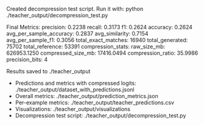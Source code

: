 Created decompression test script. Run it with:
python ./teacher_output/decompression_test.py

Final Metrics:
  precision: 0.2238
  recall: 0.3173
  f1: 0.2624
  accuracy: 0.2624
  avg_per_sample_accuracy: 0.2837
  avg_similarity: 0.7154
  avg_per_sample_f1: 0.3056
  total_exact_matches: 16940
  total_generated: 75702
  total_reference: 53391
  compression_stats:
    raw_size_mb: 626953.1250
    compressed_size_mb: 17416.0494
    compression_ratio: 35.9986
    precision_bits: 4

Results saved to ./teacher_output
  - Predictions and metrics with compressed logits: ./teacher_output/dataset_with_predictions.jsonl
  - Overall metrics: ./teacher_output/prediction_metrics.json
  - Per-example metrics: ./teacher_output/teacher_predictions.csv
  - Visualizations: ./teacher_output/visualizations
  - Decompression test script: ./teacher_output/decompression_test.py